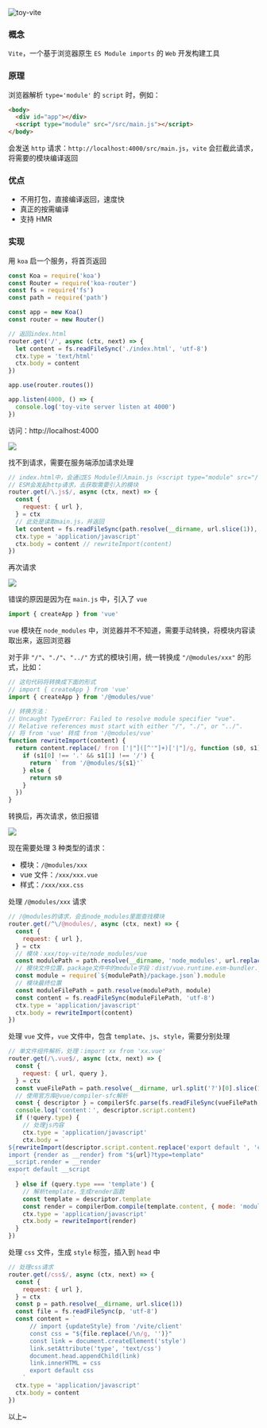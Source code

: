 <img src="https://vkceyugu.cdn.bspapp.com/VKCEYUGU-aliyun-eewtwzjb1bxvad91bd/c58adcc0-2267-11eb-81ea-f115fe74321c.png" alt="toy-vite">

### 概念

`Vite`，一个基于浏览器原生 `ES Module imports` 的 `Web` 开发构建工具

### 原理

浏览器解析 `type='module'` 的 `script` 时，例如：

```html
<body>
  <div id="app"></div>
  <script type="module" src="/src/main.js"></script>
</body>
```

会发送 `http` 请求：`http://localhost:4000/src/main.js`，`vite` 会拦截此请求，将需要的模块编译返回

### 优点

- 不用打包，直接编译返回，速度快
- 真正的按需编译
- 支持 HMR

### 实现

用 `koa` 启一个服务，将首页返回

```js
const Koa = require('koa')
const Router = require('koa-router')
const fs = require('fs')
const path = require('path')

const app = new Koa()
const router = new Router()

// 返回index.html
router.get('/', async (ctx, next) => {
  let content = fs.readFileSync('./index.html', 'utf-8')
  ctx.type = 'text/html'
  ctx.body = content
})

app.use(router.routes())

app.listen(4000, () => {
  console.log('toy-vite server listen at 4000')
})
```

访问：http://localhost:4000

<img src="https://vkceyugu.cdn.bspapp.com/VKCEYUGU-aliyun-eewtwzjb1bxvad91bd/c66b78c0-2267-11eb-8a36-ebb87efcf8c0.png">

找不到请求，需要在服务端添加请求处理

```js
// index.html中，会通过ES Module引入main.js（<script type="module" src="/src/main.js"></script>）
// ESM会发起http请求，去获取需要引入的模块
router.get(/\.js$/, async (ctx, next) => {
  const {
    request: { url },
  } = ctx
  // 此处是读取main.js，并返回
  let content = fs.readFileSync(path.resolve(__dirname, url.slice(1)), 'utf-8')
  ctx.type = 'application/javascript'
  ctx.body = content // rewriteImport(content)
})
```

再次请求

<img src="https://vkceyugu.cdn.bspapp.com/VKCEYUGU-aliyun-eewtwzjb1bxvad91bd/c74cd810-2267-11eb-899d-733ae62bed2f.png">

错误的原因是因为在 `main.js` 中，引入了 `vue`

```js
import { createApp } from 'vue'
```

`vue` 模块在 `node_modules` 中，浏览器并不不知道，需要手动转换，将模块内容读取出来，返回浏览器

对于非 `"/"`、`"./"`、`"../"` 方式的模块引用，统一转换成 `"/@modules/xxx"` 的形式，比如：

```js
// 这句代码将转换成下面的形式
// import { createApp } from 'vue'
import { createApp } from '/@modules/vue'

// 转换方法：
// Uncaught TypeError: Failed to resolve module specifier "vue".
// Relative references must start with either "/", "./", or "../".
// 将 from 'vue' 转成 from '/@modules/vue'
function rewriteImport(content) {
  return content.replace(/ from ['|"]([^'"]+)['|"]/g, function (s0, s1) {
    if (s1[0] !== '.' && s1[1] !== '/') {
      return ` from '/@modules/${s1}'`
    } else {
      return s0
    }
  })
}
```

转换后，再次请求，依旧报错

<img src="https://vkceyugu.cdn.bspapp.com/VKCEYUGU-aliyun-eewtwzjb1bxvad91bd/c808ae00-2267-11eb-899d-733ae62bed2f.png">

现在需要处理 3 种类型的请求：

- 模块：`/@modules/xxx`
- vue 文件：`/xxx/xxx.vue`
- 样式：`/xxx/xxx.css`

处理 `/@modules/xxx` 请求

```js
// /@modules的请求，会去node_modules里面查找模块
router.get(/^\/@modules/, async (ctx, next) => {
  const {
    request: { url },
  } = ctx
  // 模块：xxx/toy-vite/node_modules/vue
  const modulePath = path.resolve(__dirname, 'node_modules', url.replace('/@modules/', ''))
  // 模块文件位置，package文件中的module字段：dist/vue.runtime.esm-bundler.js
  const module = require(`${modulePath}/package.json`).module
  // 模块最终位置
  const moduleFilePath = path.resolve(modulePath, module)
  const content = fs.readFileSync(moduleFilePath, 'utf-8')
  ctx.type = 'application/javascript'
  ctx.body = rewriteImport(content)
})
```

处理 `vue` 文件，`vue` 文件中，包含 `template`、`js`、`style`，需要分别处理

```js
// 单文件组件解析，处理：import xx from 'xx.vue'
router.get(/\.vue$/, async (ctx, next) => {
  const {
    request: { url, query },
  } = ctx
  const vueFilePath = path.resolve(__dirname, url.split('?')[0].slice(1))
  // 使用官方库@vue/compiler-sfc解析
  const { descriptor } = compilerSfc.parse(fs.readFileSync(vueFilePath, 'utf-8'))
  console.log('content：', descriptor.script.content)
  if (!query.type) {
    // 处理js内容
    ctx.type = 'application/javascript'
    ctx.body = `
${rewriteImport(descriptor.script.content.replace('export default ', 'const __script = '))}
import {render as __render} from "${url}?type=template"
__script.render = __render
export default __script
    `
  } else if (query.type === 'template') {
    // 解析template，生成render函数
    const template = descriptor.template
    const render = compilerDom.compile(template.content, { mode: 'module' }).code
    ctx.type = 'application/javascript'
    ctx.body = rewriteImport(render)
  }
})
```

处理 `css` 文件，生成 `style` 标签，插入到 `head` 中

```js
// 处理css请求
router.get(/css$/, async (ctx, next) => {
  const {
    request: { url },
  } = ctx
  const p = path.resolve(__dirname, url.slice(1))
  const file = fs.readFileSync(p, 'utf-8')
  const content = `
      // import {updateStyle} from '/vite/client'
      const css = "${file.replace(/\n/g, '')}"
      const link = document.createElement('style')
      link.setAttribute('type', 'text/css')
      document.head.appendChild(link)
      link.innerHTML = css
      export default css
    `
  ctx.type = 'application/javascript'
  ctx.body = content
})
```

以上~
